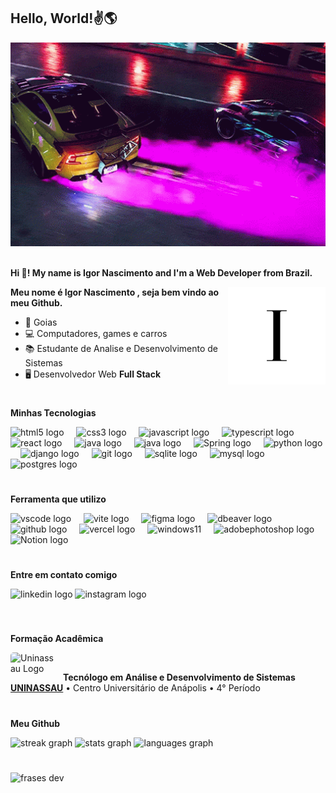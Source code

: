 <h2 align="left" > 
  <strong> Hello, World!✌🌎 </strong>
</h2>

<div align="center" ><img width="100%" height="50%" style="object-fit: cover;" src="08334ce44a530ce81ba2ff9e5d29064b.gif" alt="" /></div>

</br>

<p align="left"><strong>Hi 👋! My name is Igor Nascimento and I'm a Web Developer from Brazil.</strong></p>

<img src="Paris___New_Typeface_by_Moshik_Nadav_Typography-removebg-preview.png" alt="minha logo" min-width="156px" max-width="156px" width="156px" align="right">

<p align="left"> 
 <strong> Meu nome é Igor Nascimento , seja bem vindo ao meu Github. </strong>
</p>

<ul align="left" >
    <li>🚩 Goias</li>
    <li>💻 Computadores, games e carros</li>
    <li>📚 Estudante de Analise e Desenvolvimento de Sistemas </li>
    <li>🖥 Desenvolvedor Web <strong>Full Stack</strong></li>
</ul>

#

<p><strong>Minhas Tecnologias</strong></p>

<div align="left">
  <img src="https://skillicons.dev/icons?i=html" height="42" alt="html5 logo"  />
  <img width="12" />
  <img src="https://skillicons.dev/icons?i=css" height="42" alt="css3 logo"  />
  <img width="12" />
  <img src="https://skillicons.dev/icons?i=javascript" height="42" alt="javascript logo"  />
  <img width="12" />
  <img src="https://skillicons.dev/icons?i=typescript" height="42" alt="typescript logo"  />
  <img width="12" />
  <img src="https://skillicons.dev/icons?i=react" height="42" alt="react logo"  />
  <img width="12" />
  <img src="https://skillicons.dev/icons?i=nodejs" height="42" alt="java logo"  />
  <img width="12" />
  <img src="https://skillicons.dev/icons?i=java" height="42" alt="java logo"  />
  <img width="12" />
  <img src="https://skillicons.dev/icons?i=spring" height="40" alt="Spring logo"  />
  <img width="12" />
  <img src="https://skillicons.dev/icons?i=python" height="42" alt="python logo"  />
  <img width="12" />
  <img src="https://skillicons.dev/icons?i=django" height="42" alt="django logo"  />
  <img width="12" />
  <img src="https://skillicons.dev/icons?i=git" height="42" alt="git logo"  />
  <img width="12" />
  <img src="https://skillicons.dev/icons?i=sqlite" height="42" alt="sqlite logo"  />
  <img width="12" />
  <img src="https://skillicons.dev/icons?i=mysql" height="42" alt="mysql logo"  />
  <img width="12" />
  <img src="https://skillicons.dev/icons?i=postgres" height="42" alt="postgres logo"  />
</div>

#

<p><strong>Ferramenta que utilizo</strong></p>

<div align="left">
  <img src="https://skillicons.dev/icons?i=vscode" height="42" alt="vscode logo"  />
  <img width="12" />
  <img src="https://skillicons.dev/icons?i=vite" height="40" alt="vite logo"  />
  <img width="12" />
  <img src="https://skillicons.dev/icons?i=figma" height="42" alt="figma logo"  />
  <img width="12" />
  <img src="https://cdn.jsdelivr.net/gh/devicons/devicon/icons/dbeaver/dbeaver-original.svg" height="42" alt="dbeaver logo"  />
  <img width="12" />
  <img src="https://skillicons.dev/icons?i=github" height="40" alt="github logo"  />
  <img width="12" />
  <img src="https://skillicons.dev/icons?i=vercel" height="40" alt="vercel logo"  />
  <img width="12" />
  <img src="https://skillicons.dev/icons?i=windows" height="40" alt="windows11" />
  <img width="12" />
  <img src="https://skillicons.dev/icons?i=linux" height="40" alt="adobephotoshop logo"  />
  <img width="12" />
  <img src="https://skillicons.dev/icons?i=notion" height="40" alt="Notion logo"
</div>

#

  <p><strong>Entre em contato comigo</strong></p>

<div align="left">
  <a href="https://www.linkedin.com/in/igor-nasimento" ><img src="https://img.shields.io/static/v1?message=LinkedIn&logo=linkedin&label=&color=0077B5&logoColor=white&labelColor=&style=for-the-badge" height="32" alt="linkedin logo" style="display: inline-block;" /></a>
  <a href="https://www.instagram.com/odevigor/"><img src="https://img.shields.io/static/v1?message=Instagram&logo=instagram&label=&color=E4405F&logoColor=white&labelColor=&style=for-the-badge" height="32" alt="instagram logo" style="display: inline-block;" /></a>
</div>

#

<p align="left"><strong>Formação Acadêmica</strong></p>

<div>
  <img src="https://encrypted-tbn0.gstatic.com/images?q=tbn:ANd9GcSTryBuLV6tbh4Bn0aVVI2Lk0aQMxelm1zoEA&s" alt="Uninassau Logo"
  min-width="74px" max-width="74px" width="74px" align="left" style="border-radius: 5px; margin-right: 10px;">
  <br/>

  **Tecnólogo em Análise e Desenvolvimento de Sistemas** \
  [**UNINASSAU**](https://www.uninassau.edu.br/) • Centro Universitário de Anápolis • 4° Período
  <br/>
</div>

#

<p><strong>Meu Github</strong></p>

<div align="left">
  <img src="https://streak-stats.demolab.com?user=Igornalves&locale=en&mode=daily&theme=radical&hide_border=false&border_radius=5&order=3" height="150" alt="streak graph"  />
  <img src="https://github-readme-stats.vercel.app/api?username=Igornalves&hide_title=false&hide_rank=false&show_icons=true&include_all_commits=true&count_private=true&disable_animations=false&theme=radical&locale=en&hide_border=false&order=1" height="150" alt="stats graph"  />
  <img src="https://github-readme-stats.vercel.app/api/top-langs?username=Igornalves&locale=en&hide_title=false&layout=compact&card_width=320&langs_count=5&theme=radical&hide_border=false&order=2" height="150" alt="languages graph"  />
</div>

#

<div align="left">
   <img src="https://warcontent.com/wp-content/uploads/2020/03/frases-inspiradoras-para-desenvolvedores-5.jpg.webp" height="180" alt="frases dev" /> <br>
</div>
